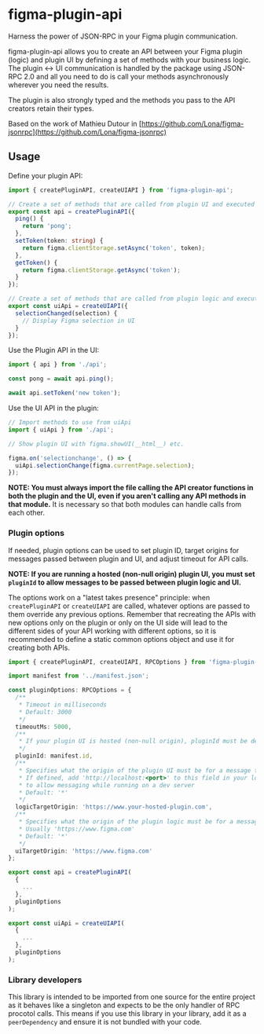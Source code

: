 # figma-plugin-api

Harness the power of JSON-RPC in your Figma plugin communication.

figma-plugin-api allows you to create an API between your Figma plugin (logic) and plugin UI by defining a set of methods with your business logic.
The plugin <-> UI communication is handled by the package using JSON-RPC 2.0 and all you need to do is call your methods asynchronously wherever you need the results.

The plugin is also strongly typed and the methods you pass to the API creators retain their types.

Based on the work of Mathieu Dutour in [https://github.com/Lona/figma-jsonrpc](https://github.com/Lona/figma-jsonrpc)

## Usage

Define your plugin API:

```ts
import { createPluginAPI, createUIAPI } from 'figma-plugin-api';

// Create a set of methods that are called from plugin UI and executed in plugin logic
export const api = createPluginAPI({
  ping() {
    return 'pong';
  },
  setToken(token: string) {
    return figma.clientStorage.setAsync('token', token);
  },
  getToken() {
    return figma.clientStorage.getAsync('token');
  }
});

// Create a set of methods that are called from plugin logic and executed in plugin UI
export const uiApi = createUIAPI({
  selectionChanged(selection) {
    // Display Figma selection in UI
  }
});
```

Use the Plugin API in the UI:

```ts
import { api } from './api';

const pong = await api.ping();

await api.setToken('new token');
```

Use the UI API in the plugin:

```ts
// Import methods to use from uiApi
import { uiApi } from './api';

// Show plugin UI with figma.showUI(__html__) etc.

figma.on('selectionchange', () => {
  uiApi.selectionChange(figma.currentPage.selection);
});
```

**NOTE: You must always import the file calling the API creator functions in both the plugin and the UI, even if you aren't calling any API methods in that module.**
It is necessary so that both modules can handle calls from each other.

### Plugin options

If needed, plugin options can be used to set plugin ID, target origins for messages passed between plugin and UI, and adjust timeout for API calls.

**NOTE: If you are running a hosted (non-null origin) plugin UI, you must set `pluginId` to allow messages to be passed between plugin logic and UI.**

The options work on a "latest takes presence" principle: when `createPluginAPI` or `createUIAPI` are called, whatever options are passed to them override any previous options.
Remember that recreating the APIs with new options only on the plugin or only on the UI side will lead to the different sides of your API working with different options, so it is recommended to define a static common options object and use it for creating both APIs.

```ts
import { createPluginAPI, createUIAPI, RPCOptions } from 'figma-plugin-api';

import manifest from '../manifest.json';

const pluginOptions: RPCOptions = {
  /**
   * Timeout in milliseconds
   * Default: 3000
   */
  timeoutMs: 5000,
  /**
   * If your plugin UI is hosted (non-null origin), pluginId must be defined to allow messages to be sent
   */
  pluginId: manifest.id,
  /**
   * Specifies what the origin of the plugin UI must be for a message to be dispatched from plugin logic to UI
   * If defined, add 'http://localhost:<port>' to this field in your local environment
   * to allow messaging while running on a dev server
   * Default: '*'
   */
  logicTargetOrigin: 'https://www.your-hosted-plugin.com',
  /**
   * Specifies what the origin of the plugin logic must be for a message to be dispatched from UI to plugin logic
   * Usually 'https://www.figma.com'
   * Default: '*'
   */
  uiTargetOrigin: 'https://www.figma.com'
};

export const api = createPluginAPI(
  {
    ...
  },
  pluginOptions
);

export const uiApi = createUIAPI(
  {
    ...
  },
  pluginOptions
);
```

### Library developers

This library is intended to be imported from one source for the entire project as it behaves like a singleton and expects to be the only handler of RPC procotol calls.
This means if you use this library in your library, add it as a `peerDependency` and ensure it is not bundled with your code.
